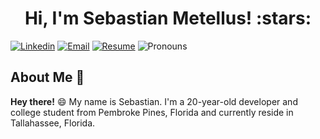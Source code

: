 
<h1 align="center">Hi, I'm Sebastian Metellus! :stars:</h1>

[![Linkedin](https://img.shields.io/badge/-LinkedIn-blue?style=flat&logo=Linkedin&logoColor=white&link=https://www.linkedin.com/in/sebastianmetellus//)](https://www.linkedin.com/in/sebastianmetellus/)
[![Email](https://img.shields.io/badge/-Email-c14438?style=flat&logo=Gmail&logoColor=white&link=mailto:smetellus01@gmail.com)](mailto:smetellus01@gmail.com)
[![Resume](https://img.shields.io/badge/-Resume-000000?style=flat&labelColor=990009&logo=Resume&link=https://docs.google.com/document/d/1Bg6wwRk3iCqVH3d7SySUY19GJKLFHDLTOytA_czdqmE/edit?usp=sharing)](https://docs.google.com/document/d/1Bg6wwRk3iCqVH3d7SySUY19GJKLFHDLTOytA_czdqmE/edit?usp=sharing)
![Pronouns](https://img.shields.io/badge/Pronouns-He%2FHim-brightgreen?style=flat)


## About Me :wave:

**Hey there!** :smile: My name is Sebastian. I'm a 20-year-old developer and college student from Pembroke Pines, Florida and currently reside in Tallahassee, Florida.



